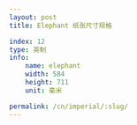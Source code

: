 ```yaml
---
layout: post
title: Elephant 纸张尺寸规格

index: 12
type: 英制
info:
    name: elephant
    width: 584
    height: 711
    unit: 毫米

permalink: /cn/imperial/:slug/
---
```



